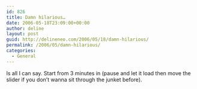 ```yaml
---
id: 826
title: Damn hilarious…
date: 2006-05-18T23:09:00+00:00
author: deline
layout: post
guid: http://delineneo.com/2006/05/18/damn-hilarious/
permalink: /2006/05/damn-hilarious/
categories:
  - General
---
```

Is all I can say. Start from 3 minutes in (pause and let it load then move the slider if you don&#8217;t wanna sit through the junket before).
